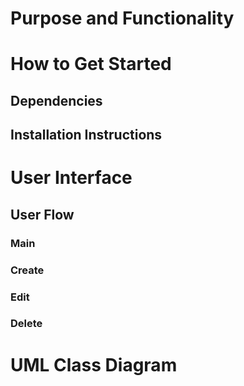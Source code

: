 # Purpose and Functionality
# How to Get Started
## Dependencies
## Installation Instructions
# User Interface
## User Flow
### Main
### Create
### Edit
### Delete

# UML Class Diagram

